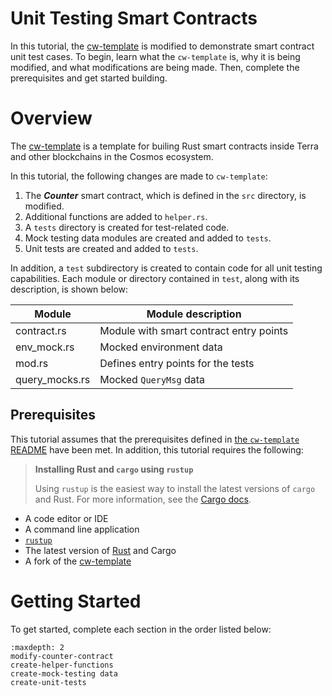 # Unit Testing Smart Contracts 

In this tutorial, the [cw-template](https://github.com/InterWasm/cw-template) 
is modified to demonstrate smart contract unit test cases.
To begin, learn what the `cw-template` is,
why it is being modified, and what modifications are being made.
Then, complete the prerequisites and get started building.
 
# Overview

The [cw-template](https://github.com/InterWasm/cw-template) is a template 
for builing Rust smart contracts inside Terra and other blockchains
in the Cosmos ecosystem. 

In this tutorial, the following changes are made to `cw-template`:

1. The ***Counter*** smart contract, which is defined in the `src` directory, is modified.
2. Additional functions are added to `helper.rs`.
3. A `tests` directory is created for test-related code.
4. Mock testing data modules are created and added to `tests`.
5. Unit tests are created and added to `tests`.

In addition, a `test` subdirectory  is created to contain code for 
all unit testing capabilities. Each module or directory contained in `test`,
along with its description, is shown below:

| Module         | Module description                          |
|----------------|---------------------------------------------|
| contract.rs    | Module with smart contract entry points     |
| env_mock.rs    | Mocked environment data                     |
| mod.rs         | Defines entry points for the tests          |
| query_mocks.rs | Mocked `QueryMsg` data                      |

## Prerequisites

This tutorial assumes that the prerequisites defined in [the `cw-template` README](https://github.com/InterWasm/cw-template#cosmwasm-starter-pack) have been met. In addition, this tutorial requires the following:

> **Installing Rust and `cargo` using `rustup`**
>
> Using `rustup` is the easiest way to install the latest versions of 
> `cargo ` and Rust. For more information, see the [Cargo docs](https://doc.rust-lang.org/cargo/getting-started/installation.html).

- A code editor or IDE
- A command line application
- [`rustup`](https://rustup.rs/)
- The latest version of [Rust](https://www.rust-lang.org/tools/install) and Cargo 
- A fork of the [cw-template](https://github.com/InterWasm/cw-template)

# Getting Started

To get started, complete each section in the order listed below:

 ```{toctree}
 :maxdepth: 2
 modify-counter-contract
 create-helper-functions
 create-mock-testing data
 create-unit-tests
 ```
